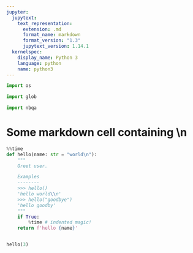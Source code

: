 ```yaml
---
jupyter:
  jupytext:
    text_representation:
      extension: .md
      format_name: markdown
      format_version: "1.3"
      jupytext_version: 1.14.1
  kernelspec:
    display_name: Python 3
    language: python
    name: python3
---
```


```python
import os

import glob

import nbqa
```

# Some markdown cell containing \n

```python
%%time
def hello(name: str = "world\n"):
    """
    Greet user.

    Examples
    --------
    >>> hello()
    'hello world\\n'
    >>> hello("goodbye")
    'hello goodby'
    """
    if True:
        %time # indented magic!
    return f'hello {name}'


hello(3)
```

```python

```
